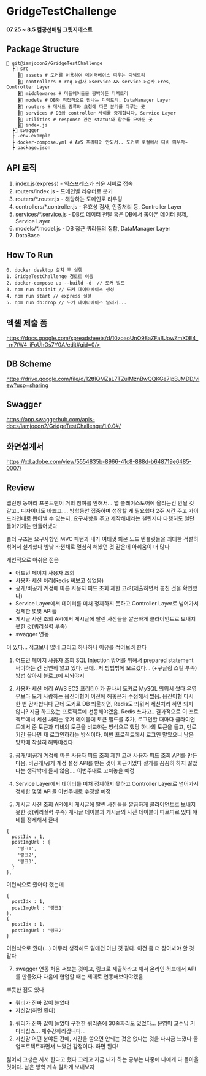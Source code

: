 # GridgeTestChallenge  
#### 07.25 ~ 8.5 컴공선배팀 그릿지테스트

## Package Structure
```
📂 git@iamjooon2/GridgeTestChallenge
  ┣📂 src
    ┣📂 assets # 도커를 이용하여 데이터베이스 띄우는 디렉토리 
    ┣📂 controllers # req->검사->service && service->검사->res, Controller Layer
    ┣📂 middlewares # 미들웨어들을 짱박아둔 디렉토리
    ┣📂 models # DB와 직접적으로 만나는 디렉토리, DataManager Layer
    ┣📂 routers # 메서드 종류와 요청에 따른 분기를 다루는 곳
    ┣📂 services # DB와 controller 사이를 중개합니다, Service Layer
    ┣📂 utilities # response 관련 status와 함수를 모아둔 곳
    ┣📜 index.js 
  ┣📂 swagger
  ┣ .env.example 
  ┣ docker-compose.yml # AWS 프리티어 안되서.. 도커로 로컬에서 디비 띄우자~
  ┣ package.json 

```
## API 로직

1. index.js(express) - 익스프레스가 띄운 서버로 접속
2. routers/index.js - 도메인별 라우터로 분기
3. routers/*.router.js - 해당하는 도메인로 라우팅
4. controllers/*.controller.js - 유효성 검사, 인증처리 등, Controller Layer
5. services/*.service.js - DB로 데이터 전달 혹은 DB에서 뽑아온 데이터 정제, Service Layer
6. models/*.model.js - DB 접근 쿼리들의 집합, DataManager Layer
7. DataBase


## How To Run
```
0. docker desktop 설치 후 실행
1. GridgeTestChallenge 경로로 이동
2. docker-compose up --build -d  // 도커 빌드
3. npm run db:init // 도커 데이터베이스 생성
4. npm run start // express 실행
5. npm run db:drop // 도커 데이터베이스 날리기...

```

## 엑셀 제출 폼

https://docs.google.com/spreadsheets/d/10zoaoUnO98aZFaBJowZmX0E4__m7tW4_iFoUhOs7Y0A/edit#gid=0/>


## DB Scheme
https://drive.google.com/file/d/12tflQMZaL7TZuIMznBwQQKGe7IpBJMDD/view?usp=sharing


## Swagger
https://app.swaggerhub.com/apis-docs/iamjooon2/GridgeTestChallenge/1.0.0#/


## 화면설계서
https://xd.adobe.com/view/5554835b-8966-41c8-888d-b648719e6485-0007/

## Review
앱런칭 동아리 프론트맨이 거의 참여를 안해서... 앱 플레이스토어에 올리는건 안될 것 같고.. 디자이너도 바쁘고....
방학동안 집중하며 성장할 게 필요했다
2주 시간 주고 가이드라인대로 뽑아낼 수 있는지, 요구사항을 주고 제작해내라는 챌린지다
다행히도 일단 돌아가게는 만들어냈다

폴더 구조는 요구사항인 MVC 패턴과 내가 여태껏 봐온 노드 템플릿들을 최대한 적절히 섞어서 설계했다
밤낮 바뀐채로 열심히 해봤던 것 같은데 아쉬움이 더 많다

개인적으로 아쉬운 점은
- 어드민 페이지 사용자 조회
- 사용자 세션 처리(Redis 써보고 싶었음)
- 공개/비공개 계정에 따른 사용자 피드 조회 제한 고려(제출하면서 놓친 것을 확인했다)
- Service Layer에서 데이터를 미처 정제하지 못하고 Controller Layer로 넘어가서 정제한 몇몇 API들
- 게시글 사진 조회 API에서 게시글에 딸린 사진들을 깔끔하게 클라이언트로 보내지 못한 것(쿼리실력 부족)
- swagger 연동

이 있다... 적고보니 많네
그리고 하나하나 이유를 적어보려 한다

1. 어드민 페이지 사용자 조회
SQL Injection 방어를 위해서 prepared statement 써야하는 건 당연히 알고 있다.
근데.. 저 방법밖에 모르겠다... (+구글링 스킬 부족)
방법 찾아서 블로그에 써놔야지

2. 사용자 세션 처리
AWS EC2 프리티어가 끝나서 도커로 MySQL 띄워서 썼다
우영우보다 도커 사랑하는 용진이형이 이전에 해놓은거 수정해서 썼음. 
용진이형 다시 한 번 감사합니다
근데 도커로 DB 띄울꺼면, Redis도 띄워서 세션처리 하면 되지 않나?
지금 하고있는 프로젝트에 선동해야겠음. Redis 쓰자고..
결과적으로 이 프로젝트에서 세션 처리는
유저 테이블에 토큰 필드를 추가, 로그인할 때마다 클라이언트에서 준 토큰과 디비의 토큰을 비교하는 방식으로 했당
하나의 토큰을 들고, 만료기간 끝나면 재 로그인하라는 방식이다.
이번 프로젝트에서 로그인 맡았으니 남은 방학때 착실히 해봐야겠다

3. 공개/비공개 계정에 따른 사용자 피드 조회 제한 고려
사용자 피드 조회 API를 만든 다음, 비공개/공개 계정 설정 API를 만든 것이 화근이었다
설게를 꼼꼼히 하지 않았다는 생각밖에 들지 않음....
이번주내로 고쳐놓을 예정

4. Service Layer에서 데이터를 미처 정제하지 못하고 Controller Layer로 넘어가서 정제한 몇몇 API들
이번주내로 수정할 예정

5. 게시글 사진 조회 API에서 게시글에 딸린 사진들을 깔끔하게 클라이언트로 보내지 못한 것(쿼리실력 부족)
게시글 테이블과 게시글의 사진 테이블이 따로따로 있다
얘네를 정제해서 줄때
```
{
  postIdx : 1,
  postImgUrl : {
    '링크1',
    '링크2',
    '링크3',
  }
},
```
이런식으로 줬어야 했는데

```
{
  postIdx : 1,
  postImgUrl : '링크1'
},
{
  postIdx : 1,
  postImgUrl : '링크2'
}
```
이런식으로 줬다(...)
아무리 생각해도 밑에건 아닌 것 같다. 이건 좀 더 찾아봐야 할 것 같다

7. swagger 연동
처음 써보는 것이고, 링크로 제출하라고 해서 온라인 허브에서 API를 만들었다
다음에 협업할 때는 제대로 연동해보아야겠음


뿌듯한 점도 있다
- 쿼리가 진짜 많이 늘었다
- 자신감(하면 된다)

1. 쿼리가 진짜 많이 늘었다
구현한 쿼리중에 30줄짜리도 있었다...
윤영미 교수님 기다리십쇼... 재수강하러갑니다...
2. 자신감
어떤 분야든 간에, 시간을 쏟으면 안되는 것은 없다는 것을 다시금 느꼈다
졸업프로젝트하면서 느꼈던 감정이다. 하면 된다!

젊어서 고생은 사서 한다고 했다
그리고 지금 내가 하는 공부는 나중에 나에게 다 돌아올 것이다.
남은 방학 계속 알차게 보내보자